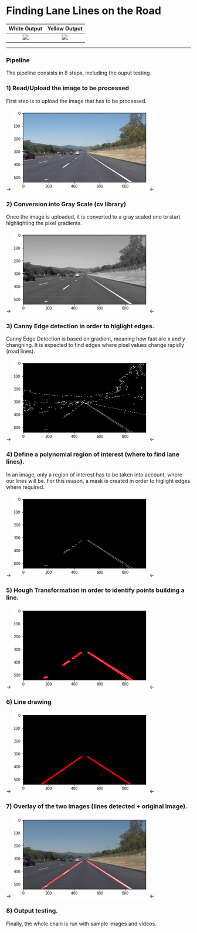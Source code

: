 # **Finding Lane Lines on the Road** 

White Output               | Yellow Output
:-------------------------:|:-------------------------:
![](./image_output/white.gif) |  ![](./image_output/yellow.gif)


---
### Pipeline

The pipeline consists in 8 steps, including the ouput testing.

### 1) Read/Upload the image to be processed

First step is to upload the image that has to be processed.

->![Starting image](./image_output/starting.png)<-

### 2) Conversion into Gray Scale (cv library)

Once the image is uploaded, it is converted to a gray scaled one to start highlighting the pixel gradients.

->![Gray scaled image](./image_output/grayscale.png)<-

### 3) Canny Edge detection in order to higlight edges.

Canny Edge Detection is based on gradient, meaning how fast are x and y changning. It is expected to find edges where pixel values change rapidly (road lines).

->![Edge Detected](./image_output/edge.png)<-

### 4) Define a polynomial region of interest (where to find lane lines).

In an image, only a region of interest has to be taken into account, where our lines will be. For this reason, a mask is created in order to higlight edges where required.

->![Edge Masked](./image_output/edgemasked.png)<-

### 5) Hough Transformation in order to identify points building a line.

->![Edge Masked](./image_output/houghtransform.png)<-

### 6) Line drawing

->![Edge Masked](./image_output/linedrawn.png)<-

### 7) Overlay of the two images (lines detected + original image).

->![Edge Masked](./image_output/finalimage.png)<-

### 8) Output testing.

Finally, the whole chain is run with sample images and videos.
